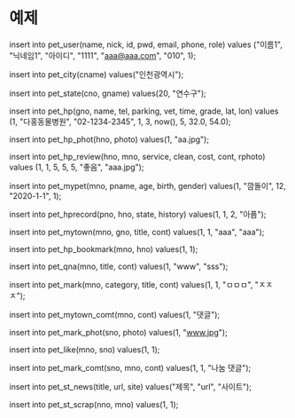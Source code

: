 # 예제

insert into pet_user(name, nick, id, pwd, email, phone, role)
values ("이름1", "닉네임1", "아이디", "1111", "aaa@aaa.com", "010", 1);

insert into pet_city(cname) values("인천광역시");

insert into pet_state(cno, gname) values(20, "연수구");

insert into pet_hp(gno, name, tel, parking, vet, time, grade, lat, lon)
values (1, "다홍동물병원", "02-1234-2345", 1, 3, now(), 5, 32.0, 54.0);

insert into pet_hp_phot(hno, photo) values(1, "aa.jpg");

insert into pet_hp_review(hno, mno, service, clean, cost, cont, rphoto)
values (1, 1, 5, 5, 5, "좋음", "aaa.jpg");

insert into pet_mypet(mno, pname, age, birth, gender)
values(1, "깜돌이", 12, "2020-1-1", 1);

insert into pet_hprecord(pno, hno, state, history)
values(1, 1, 2, "아픔");

insert into pet_mytown(mno, gno, title, cont)
values(1, 1, "aaa", "aaa");

insert into pet_hp_bookmark(mno, hno)
values(1, 1);

insert into pet_qna(mno, title, cont)
values(1, "www", "sss");

insert into pet_mark(mno, category, title, cont)
values(1, 1, "ㅁㅁㅁ", "ㅈㅈㅈ");

insert into pet_mytown_comt(mno, cont)
values(1, "댓글");

insert into pet_mark_phot(sno, photo)
values(1, "www.jpg");

insert into pet_like(mno, sno)
values(1, 1);

insert into pet_mark_comt(sno, mno, cont)
values(1, 1, "나눔 댓글");

insert into pet_st_news(title, url, site)
values("제목", "url", "사이트");

insert into pet_st_scrap(nno, mno)
values(1, 1);





